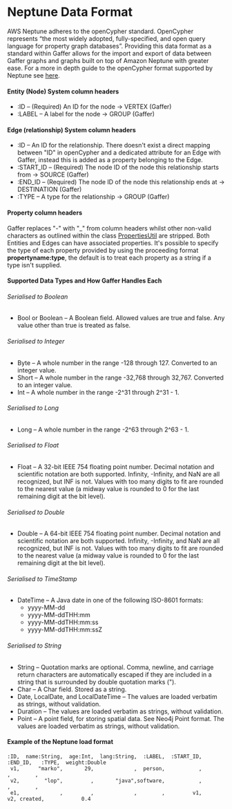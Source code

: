 # Neptune Data Format

AWS Neptune adheres to the openCypher standard. OpenCypher represents “the most widely adopted, fully-specified, and open query
language for property graph databases”. Providing this data format as a standard within Gaffer allows for the import and export of data
between Gaffer graphs and graphs built on top of Amazon Neptune with greater ease. For a more in depth guide to the openCypher format
supported by Neptune see [here](https://docs.aws.amazon.com/neptune/latest/userguide/bulk-load-tutorial-format-opencypher.html).
#### Entity (Node) System column headers
- :ID  –  (Required) An ID for the node -> VERTEX (Gaffer)
- :LABEL  –  A label for the node -> GROUP (Gaffer)

#### Edge (relationship) System column headers 
- :ID  –  An ID for the relationship. There doesn't exist a direct mapping between "ID" in openCypher and
  a dedicated attribute for an Edge with Gaffer, instead this is added as a property belonging to the Edge.
- :START_ID  –  (Required) The node ID of the node this relationship starts from -> SOURCE (Gaffer)
- :END_ID  –  (Required) The node ID of the node this relationship ends at -> DESTINATION (Gaffer)
- :TYPE  –  A type for the relationship -> GROUP (Gaffer)

#### Property column headers
Gaffer replaces "-" with "_" from column headers whilst other non-valid characters as outlined within the class
[PropertiesUtil](https://github.com/gchq/Gaffer/blob/f16de7c3eccfe7a800cad1d7eea5fbae4cf01d44/core/common-util/src/main/java/uk/gov/gchq/gaffer/commonutil/PropertiesUtil.java#L26) 
are stripped. Both Entities and Edges can have associated properties. It's possible to specify the type of
each property provided by using the proceeding format **propertyname:type**, the default is to
treat each property as a string if a type isn't supplied.
#### Supported Data Types and How Gaffer Handles Each
###### Serialised to Boolean
- Bool or Boolean  –  A Boolean field. Allowed values are true and false. Any value other than true is treated as false.
###### Serialised to Integer
- Byte  –  A whole number in the range -128 through 127. Converted to an integer value.
- Short  –  A whole number in the range -32,768 through 32,767. Converted to an integer value.
- Int  –  A whole number in the range -2^31 through 2^31 - 1.
###### Serialised to Long
- Long  –  A whole number in the range -2^63 through 2^63 - 1.
###### Serialised to Float
- Float  –  A 32-bit IEEE 754 floating point number. Decimal notation and scientific notation are both supported. Infinity, -Infinity, and NaN are all recognized, but INF is not.
  Values with too many digits to fit are rounded to the nearest value (a midway value is rounded to 0 for the last remaining digit at the bit level).
###### Serialised to Double
- Double  –  A 64-bit IEEE 754 floating point number. Decimal notation and scientific notation are both supported. Infinity, -Infinity, and NaN are all recognized, but INF is not.
  Values with too many digits to fit are rounded to the nearest value (a midway value is rounded to 0 for the last remaining digit at the bit level).
###### Serialised to TimeStamp
- DateTime  –  A Java date in one of the following ISO-8601 formats:
    - yyyy-MM-dd
    - yyyy-MM-ddTHH:mm
    - yyyy-MM-ddTHH:mm:ss
    - yyyy-MM-ddTHH:mm:ssZ
###### Serialised to String
- String  –  Quotation marks are optional. Comma, newline, and carriage return characters are automatically escaped if they are included in a string that is surrounded by double quotation marks (").
- Char  –  A Char field. Stored as a string.
- Date, LocalDate, and LocalDateTime  –  The values are loaded verbatim as strings, without validation.
- Duration  –  The values are loaded verbatim as strings, without validation.
- Point  –  A point field, for storing spatial data. See Neo4j Point format. The values are loaded verbatim as strings, without validation.

#### Example of the Neptune load format
```
:ID,  name:String,  age:Int,  lang:String,  :LABEL,  :START_ID,  :END_ID,   :TYPE,  weight:Double
 v1,      "marko",       29,             ,  person,           ,         ,        ,
 v2,        "lop",         ,       "java",software,           ,         ,        ,
 e1,             ,         ,             ,        ,         v1,       v2, created,            0.4
```
